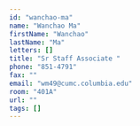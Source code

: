 ```yaml
---
id: "wanchao-ma"
name: "Wanchao Ma"
firstName: "Wanchao"
lastName: "Ma"
letters: []
title: "Sr Staff Associate "
phone: "851-4791"
fax: ""
email: "wm49@cumc.columbia.edu"
room: "401A"
url: ""
tags: []
---
```

